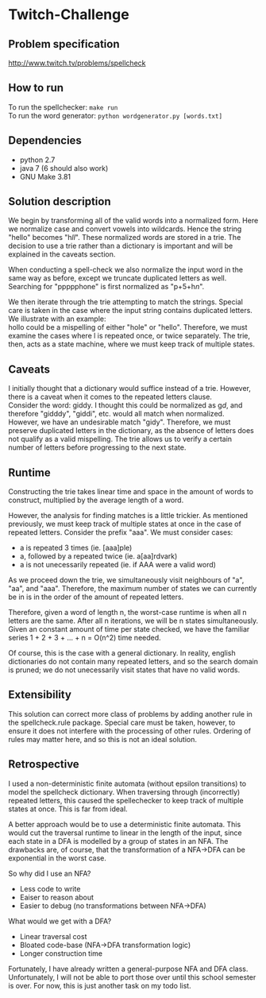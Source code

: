 Twitch-Challenge
================

Problem specification
---------------------
http://www.twitch.tv/problems/spellcheck


How to run
----------
To run the spellchecker: `make run`  
To run the word generator: `python wordgenerator.py [words.txt]`

Dependencies
------------
* python 2.7
* java 7 (6 should also work)
* GNU Make 3.81

Solution description
--------------------
We begin by transforming all of the valid words into a normalized form. Here we normalize case and convert vowels into wildcards. Hence the string "hello" becomes "h*ll*". These normalized words are stored in a trie. The decision to use a trie rather than a dictionary is important and will be explained in the caveats section.  

When conducting a spell-check we also normalize the input word in the same way as before, except we truncate duplicated letters as well. Searching for "ppppphone" is first normalized as "p+5+h*n*". 

We then iterate through the trie attempting to match the strings. Special care is taken in the case where the input string contains duplicated letters. We illustrate with an example:  
hollo could be a mispelling of either "hole" or "hello". Therefore, we must examine the cases where l is repeated once, or twice separately. The trie, then, acts as a state machine, where we must keep track of multiple states.

Caveats
-------
I initially thought that a dictionary would suffice instead of a trie. However, there is a caveat when it comes to the repeated letters clause.  
Consider the word: giddy. I thought this could be normalized as g*d*, and therefore "gidddy", "giddi", etc. would all match when normalized.   
However, we have an undesirable match "gidy". Therefore, we must preserve duplicated letters in the dictionary, as the absence of letters does not qualify as a valid mispelling.
The trie allows us to verify a certain number of letters before progressing to the next state.


Runtime
-------
Constructing the trie takes linear time and space in the amount of words to construct, multiplied by the average length of a word.

However, the analysis for finding matches is a little trickier.
As mentioned previously, we must keep track of multiple states at once in the case of repeated letters.
Consider the prefix "aaa". We must consider cases:
* a is repeated 3 times (ie. [aaa]ple)
* a, followed by a repeated twice (ie. a[aa]rdvark)
* a is not unecessarily repeated (ie. if AAA were a valid word)

As we proceed down the trie, we simultaneously visit neighbours of "a", "aa", and "aaa". Therefore, the maximum number of states we can currently be in is in the order of the amount of repeated letters. 

Therefore, given a word of length n, the worst-case runtime is when all n letters are the same. After all n iterations, we will be n states simultaneously. Given an constant amount of time per state checked, we have the familiar series 1 + 2 + 3 + ... + n = O(n^2) time needed.

Of course, this is the case with a general dictionary. In reality, english dictionaries do not contain many repeated letters, and so the search domain is pruned; we do not unecessarily visit states that have no valid words.

Extensibility
-------------
This solution can correct more class of problems by adding another rule in the spellcheck.rule package. Special care must be taken, however, to ensure it does not interfere with the processing of other rules. Ordering of rules may matter here, and so this is not an ideal solution.

Retrospective
-------------
I used a non-deterministic finite automata (without epsilon transitions) to model the spellcheck dictionary. When traversing through (incorrectly) repeated letters, this caused the spellechecker to keep track of multiple states at once. This is far from ideal. 

A better approach would be to use a deterministic finite automata. This would cut the traversal runtime to linear in the length of the input, since each state in a DFA is modelled by a group of states in an NFA. The drawbacks are, of course, that the transformation of a NFA->DFA can be exponential in the worst case.

So why did I use an NFA?
* Less code to write
* Eaiser to reason about
* Easier to debug (no transformations between NFA->DFA)

What would we get with a DFA?
* Linear traversal cost
* Bloated code-base (NFA->DFA transformation logic)
* Longer construction time

Fortunately, I have already written a general-purpose NFA and DFA class. Unfortunately, I will not be able to port those over until this school semester is over. For now, this is just another task on my todo list.


